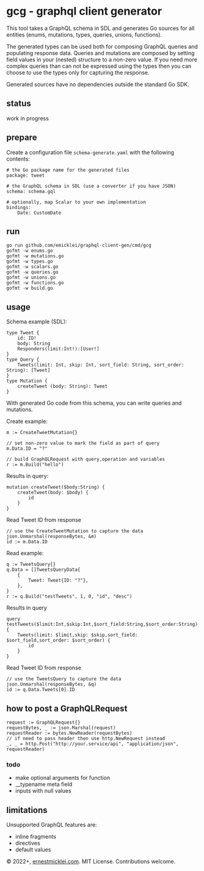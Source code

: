 # gcg - graphql client generator

This tool takes a GraphQL schema in SDL and generates Go sources for all entities (enums, mutations, types, queries, unions, functions).

The generated types can be used both for composing GraphQL queries and populating response data.
Queries and mutations are composed by setting field values in your (nested) structure to a non-zero value.
If you need more complex queries than can not be expressed using the types then you can choose to use the types only for capturing the response.

Generated sources have no dependencies outside the standard Go SDK.

## status

work in progress

## prepare

Create a configuration file `schema-generate.yaml` with the following contents:

	# the Go package name for the generated files
	package: tweet

	# the GraphQL schema in SDL (use a converter if you have JSON)
	schema: schema.gql
	
	# optionally, map Scalar to your own implementation
	bindings:
  		Date: CustomDate

## run

    go run github.com/emicklei/graphql-client-gen/cmd/gcg
	gofmt -w enums.go
	gofmt -w mutations.go
	gofmt -w types.go
	gofmt -w scalars.go
	gofmt -w queries.go
	gofmt -w unions.go
	gofmt -w functions.go
	gofmt -w build.go

## usage

Schema example (SDL):

	type Tweet {
		id: ID!
		body: String
		Responders(limit:Int!):[User!]
	}
	type Query {
    	Tweets(limit: Int, skip: Int, sort_field: String, sort_order: String): [Tweet]
	}
	type Mutation {
    	createTweet (body: String): Tweet	
	}

With generated Go code from this schema, you can write queries and mutations.

Create example:

	m := CreateTweetMutation{}

	// set non-zero value to mark the field as part of query
	m.Data.ID = "?"

	// build GraphQLRequest with query,operation and variables
	r := m.Build("hello")

Results in query:

	mutation createTweet($body:String) {
		createTweet(body: $body) {
			id
		}
	}

Read Tweet ID from response

	// use the CreateTweetMutation to capture the data
	json.Unmarshal(responseBytes, &m)
	id := m.Data.ID

Read example:

	q := TweetsQuery{}
	q.Data = []TweetsQueryData{
		{
			Tweet: Tweet{ID: "?"},
		},
	}
	r := q.Build("testTweets", 1, 0, "id", "desc")

Results in query 

	query testTweets($limit:Int,$skip:Int,$sort_field:String,$sort_order:String) {
		Tweets(limit: $limit,skip: $skip,sort_field: $sort_field,sort_order: $sort_order) {
			id
		}
	}

Read Tweet ID from response

	// use the TweetsQuery to capture the data
	json.Unmarshal(responseBytes, &q)
	id := q.Data.Tweets[0].ID

## how to post a GraphQLRequest

	request := GraphQLRequest{}
	requestBytes, _ := json.Marshal(request)
	requestReader := bytes.NewReader(requestBytes)
	// if need to pass header then use http.NewRequest instead
	_, _ = http.Post("http://your.service/api", "application/json", requestReader)

### todo
 
- make optional arguments for function
- __typename meta field
- inputs with null values

## limitations

Unsupported GraphQL features are:

- inline fragments
- directives
- default values

© 2022+, [ernestmicklei.com](http://ernestmicklei.com). MIT License. Contributions welcome.
